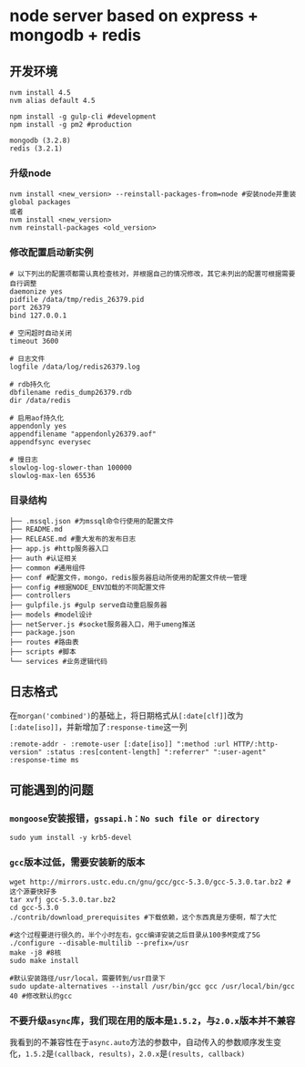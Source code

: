 node server based on express + mongodb + redis
======================================================

## 开发环境

```
nvm install 4.5
nvm alias default 4.5

npm install -g gulp-cli #development
npm install -g pm2 #production

mongodb (3.2.8)
redis (3.2.1)
```
### 升级node
```
nvm install <new_version> --reinstall-packages-from=node #安装node并重装global packages
或者
nvm install <new_version>
nvm reinstall-packages <old_version>
```

### 修改配置启动新实例
```
# 以下列出的配置项都需认真检查核对，并根据自己的情况修改，其它未列出的配置可根据需要自行调整
daemonize yes
pidfile /data/tmp/redis_26379.pid
port 26379
bind 127.0.0.1

# 空闲超时自动关闭
timeout 3600

# 日志文件
logfile /data/log/redis26379.log

# rdb持久化
dbfilename redis_dump26379.rdb
dir /data/redis

# 启用aof持久化
appendonly yes
appendfilename "appendonly26379.aof"
appendfsync everysec

# 慢日志
slowlog-log-slower-than 100000
slowlog-max-len 65536
```
### 目录结构
```
├── .mssql.json #为mssql命令行使用的配置文件
├── README.md
├── RELEASE.md #重大发布的发布日志
├── app.js #http服务器入口
├── auth #认证相关
├── common #通用组件
├── conf #配置文件，mongo，redis服务器启动所使用的配置文件统一管理
├── config #根据NODE_ENV加载的不同配置文件
├── controllers
├── gulpfile.js #gulp serve自动重启服务器
├── models #model设计
├── netServer.js #socket服务器入口，用于umeng推送
├── package.json
├── routes #路由表
├── scripts #脚本
└── services #业务逻辑代码
```

## 日志格式
在`morgan('combined')`的基础上，将日期格式从`[:date[clf]]`改为`[:date[iso]]`，并新增加了`:response-time`这一列
```
:remote-addr - :remote-user [:date[iso]] ":method :url HTTP/:http-version" :status :res[content-length] ":referrer" ":user-agent" :response-time ms
```

## 可能遇到的问题
### `mongoose`安装报错，`gssapi.h：No such file or directory`
```
sudo yum install -y krb5-devel
```

### `gcc`版本过低，需要安装新的版本
```
wget http://mirrors.ustc.edu.cn/gnu/gcc/gcc-5.3.0/gcc-5.3.0.tar.bz2 #这个源要快好多
tar xvfj gcc-5.3.0.tar.bz2
cd gcc-5.3.0
./contrib/download_prerequisites #下载依赖，这个东西真是方便啊，帮了大忙

#这个过程要进行很久的，半个小时左右，gcc编译安装之后目录从100多M变成了5G
./configure --disable-multilib --prefix=/usr
make -j8 #8核
sudo make install

#默认安装路径/usr/local，需要转到/usr目录下
sudo update-alternatives --install /usr/bin/gcc gcc /usr/local/bin/gcc 40 #修改默认的gcc
```

### 不要升级`async`库，我们现在用的版本是`1.5.2`，与`2.0.x`版本并不兼容
我看到的不兼容性在于`async.auto`方法的参数中，自动传入的参数顺序发生变化，`1.5.2`是`(callback, results)`，`2.0.x`是`(results, callback)`
